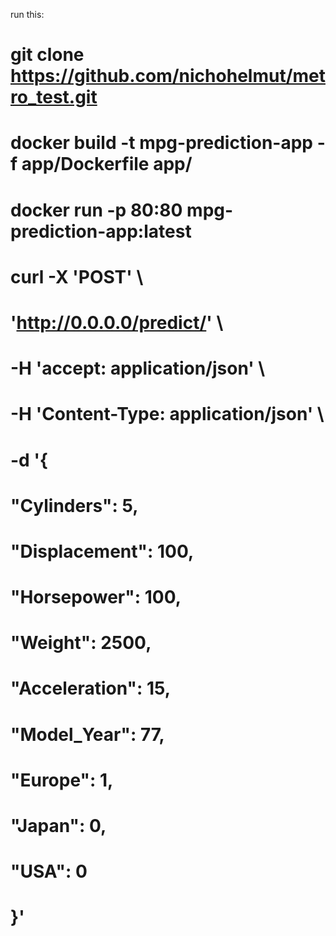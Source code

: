 run this:

# git clone https://github.com/nichohelmut/metro_test.git

# docker build -t mpg-prediction-app -f app/Dockerfile app/
# docker run -p 80:80 mpg-prediction-app:latest

# curl -X 'POST' \
#   'http://0.0.0.0/predict/' \
#   -H 'accept: application/json' \
#   -H 'Content-Type: application/json' \
#   -d '{
#   "Cylinders": 5,
#   "Displacement": 100,
#   "Horsepower": 100,
#   "Weight": 2500,
#   "Acceleration": 15,
#   "Model_Year": 77,
#   "Europe": 1,
#   "Japan": 0,
#   "USA": 0
# }'
